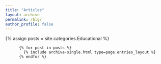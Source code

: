 ```yaml
---
title: "Articles"
layout: archive
permalink: /blg/
author_profile: false
---
```



<div class="entries-{{ page.entries_layout | default: 'list' }}">
          {% assign posts = site.categories.Educational %}
          
          {% for post in posts %}
            {% include archive-single.html type=page.entries_layout %}
          {% endfor %}
</div>
